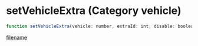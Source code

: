 # setVehicleExtra (Category vehicle)

```js
function setVehicleExtra(vehicle: number, extraId: int, disable: boolean): void
```

[filename](setVehicleExtra_m.md ':include')